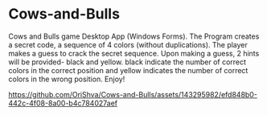 # Cows-and-Bulls
Cows and Bulls game Desktop App (Windows Forms).
The Program creates a secret code, a sequence of 4 colors (without duplications).
The player makes a guess to crack the secret sequence.
Upon making a guess, 2 hints will be provided- black and yellow.
black indicate the number of correct colors in the correct position and yellow indicates the number of correct colors in the wrong position.
Enjoy!




https://github.com/OriShva/Cows-and-Bulls/assets/143295982/efd848b0-442c-4f08-8a00-b4c784027aef







